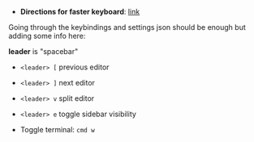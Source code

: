 * **Directions for faster keyboard**: [link](https://vimforvscode.com/enable-key-repeat-vim)

Going through the keybindings and settings json should be enough but adding some info here:

**leader** is "spacebar"

* `<leader> [` previous editor
* `<leader> ]` next editor
* `<leader> v` split editor
* `<leader> e` toggle sidebar visibility

* Toggle terminal: `cmd w`

